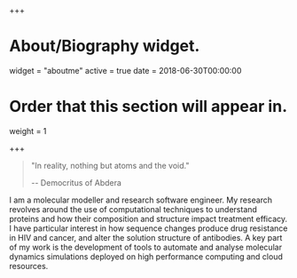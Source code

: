 +++
# About/Biography widget.
widget = "aboutme"
active = true
date = 2018-06-30T00:00:00

# Order that this section will appear in.
weight = 1

+++

> "In reality, nothing but atoms and the void."
>
> -- Democritus of Abdera

I am a molecular modeller and research software engineer.
My research revolves around the use of computational techniques to understand proteins and how their composition and structure impact treatment efficacy.
I have particular interest in how sequence changes produce drug resistance in HIV and cancer, and alter the solution structure of antibodies.
A key part of my work is the development of tools to automate and analyse molecular dynamics simulations deployed on high performance computing and cloud resources.